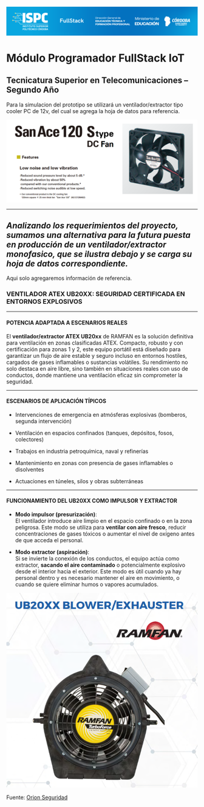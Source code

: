 ![Logo de la Institución ISPC](/E%20assets/caratula.png)

# Módulo Programador FullStack IoT
## Tecnicatura Superior en Telecomunicaciones – Segundo Año

Para la simulacion del prototipo se utilizará un ventilador/extractor tipo cooler PC de 12v, del cual se agrega la hoja de datos para referencia.

![CollerPC](/E%20assets/cooler12v.png)

---

## ***Analizando los requerimientos del proyecto, sumamos una alternativa para la futura puesta en producción de un ventilador/extractor monofasico, que se ilustra debajo y se carga su hoja de datos correspondiente.***

Aqui solo agregaremos información de referencia.

### VENTILADOR ATEX UB20XX: SEGURIDAD CERTIFICADA EN ENTORNOS EXPLOSIVOS

----------

#### POTENCIA ADAPTADA A ESCENARIOS REALES

El **ventilador/extractor ATEX UB20xx** de RAMFAN es la solución definitiva para ventilación en zonas clasificadas ATEX. Compacto, robusto y con certificación para zonas 1 y 2, este equipo portátil está diseñado para garantizar un flujo de aire estable y seguro incluso en entornos hostiles, cargados de gases inflamables o sustancias volátiles. Su rendimiento no solo destaca en aire libre, sino también en situaciones reales con uso de conductos, donde mantiene una ventilación eficaz sin comprometer la seguridad.

----------

#### ESCENARIOS DE APLICACIÓN TÍPICOS

-   Intervenciones de emergencia en atmósferas explosivas (bomberos, segunda intervención)
    
-   Ventilación en espacios confinados (tanques, depósitos, fosos, colectores)
    
-   Trabajos en industria petroquímica, naval y refinerías
    
-   Mantenimiento en zonas con presencia de gases inflamables o disolventes
    
-   Actuaciones en túneles, silos y obras subterráneas
    

----------

#### FUNCIONAMIENTO DEL UB20XX COMO IMPULSOR Y EXTRACTOR

-   **Modo impulsor (presurización)**:  
    El ventilador introduce aire limpio en el espacio confinado o en la zona peligrosa. Este modo se utiliza para **ventilar con aire fresco**, reducir concentraciones de gases tóxicos o aumentar el nivel de oxígeno antes de que acceda el personal.
    
-   **Modo extractor (aspiración)**:  
    Si se invierte la conexión de los conductos, el equipo actúa como extractor, **sacando el aire contaminado** o potencialmente explosivo desde el interior hacia el exterior. Este modo es útil cuando ya hay personal dentro y es necesario mantener el aire en movimiento, o cuando se quiere eliminar humos o vapores acumulados.

![Extractor](/E%20assets/extracto_monofasico.png)

Fuente: [Orion Seguridad](https://orionseguridad.es/producto/ventilador-atex-ub20xx/)
